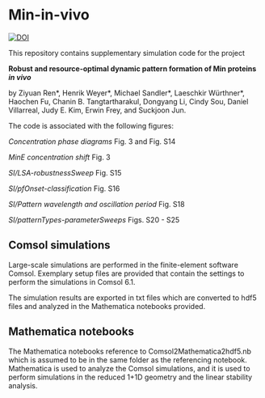 # Min-in-vivo
[![DOI](https://zenodo.org/badge/675778595.svg)](https://zenodo.org/badge/latestdoi/675778595)

This repository contains supplementary simulation code for the project

**Robust and resource-optimal dynamic pattern formation of Min proteins _in vivo_**

by Ziyuan Ren*, Henrik Weyer*, Michael Sandler*, Laeschkir Würthner*, Haochen Fu, Chanin B. Tangtartharakul, Dongyang Li, Cindy Sou, Daniel Villarreal, Judy E. Kim, Erwin Frey, and Suckjoon Jun.

The code is associated with the following figures:

_Concentration phase diagrams_ Fig. 3 and Fig. S14

_MinE concentration shift_ Fig. 3

_SI/LSA-robustnessSweep_ Fig. S15

_SI/pfOnset-classification_ Fig. S16

_SI/Pattern wavelength and oscillation period_ Fig. S18

_SI/patternTypes-parameterSweeps_ Figs. S20 - S25

## Comsol simulations
Large-scale simulations are performed in the finite-element software Comsol. Exemplary setup files are provided that contain the settings to perform the simulations in Comsol 6.1.

The simulation results are exported in txt files which are converted to hdf5 files and analyzed in the Mathematica notebooks provided.

## Mathematica notebooks
The Mathematica notebooks reference to Comsol2Mathematica2hdf5.nb which is assumed to be in the same folder as the referencing notebook.
Mathematica is used to analyze the Comsol simulations, and it is used to perform simulations in the reduced 1+1D geometry and the linear stability analysis.

